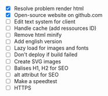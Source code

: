 - [x] Resolve problem render html
- [x] Open-source website on github.com
- [ ] Edit text system for client
- [ ] Handle cache (add ressources ID)
- [ ] Remove html minify
- [ ] Add english version
- [ ] Lazy load for images and fonts
- [ ] Don't deploy if build failed
- [ ] Create SVG images
- [ ] Balises H1, H2 for SEO
- [ ] alt attribut for SEO
- [ ] Make a speedtest
- [ ] HTTPS
